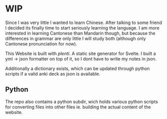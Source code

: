 # WIP

Since I was very little I wanted to learn Chinese.
  After talking to some friend I decided its finally time to start seriously learning
    the language.
  I am more interested in learning Cantonese than Mandarin though,
    but because the differences in grammar are only little I will study both
    (although only Cantonese pronunciation for now).

This Website is built with *plenti*.
  A static site generator for Svelte.
  I built a yml -> json formatter on top of it,
    so I dont have to write my notes in json.

Additionally a dictionary exists, which can be updated through
    python scripts if a valid anki deck as json is available.

## Python

The repo also contains a python subdir,
    wich holds various python scripts for converting files into other files
    ie. building the actual content of the website.
